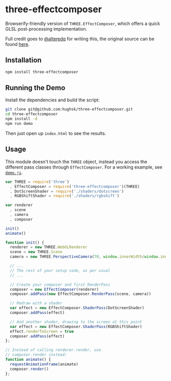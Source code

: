 # three-effectcomposer #

Browserify-friendly version of `THREE.EffectComposer`, which offers a quick
GLSL post-processing implementation.

Full credit goes to [@alteredq](http://github.com/alteredq) for writing this,
the original source can be found
[here](http://mrdoob.github.com/three.js/examples/webgl_postprocessing.html).

## Installation ##

``` bash
npm install three-effectcomposer
```

## Running the Demo ##

Install the dependencies and build the script:

``` bash
git clone git@github.com:hughsk/three-effectcomposer.git
cd three-effectcomposer
npm install -d
npm run demo
```

Then just open up `index.html` to see the results.

## Usage ##

This module doesn't touch the `THREE` object, instead you access the different
pass classes through `EffectComposer`. For a working example, see
[`demo.js`](https://github.com/hughsk/three-effectcomposer/blob/master/demo.js).

``` javascript
var THREE = require('three')
  , EffectComposer = require('three-effectcomposer')(THREE)
  , DotScreenShader = require('./shaders/dotscreen')
  , RGBShiftShader = require('./shaders/rgbshift')

var renderer
  , scene
  , camera
  , composer

init()
animate()

function init() {
  renderer = new THREE.WebGLRenderer
  scene = new THREE.Scene
  camera = new THREE.PerspectiveCamera(70, window.innerWidth/window.innerHeight, 1, 1000);

  // ...
  // The rest of your setup code, as per usual
  // ...

  // Create your composer and first RenderPass
  composer = new EffectComposer(renderer)
  composer.addPass(new EffectComposer.RenderPass(scene, camera))

  // Redraw with a shader
  var effect = new EffectComposer.ShaderPass(DotScreenShader)
  composer.addPass(effect)

  // And another shader, drawing to the screen at this point
  var effect = new EffectComposer.ShaderPass(RGBShiftShader)
  effect.renderToScreen = true
  composer.addPass(effect)
};

// Instead of calling renderer.render, use
// composer.render instead:
function animate() {
  requestAnimationFrame(animate)
  composer.render()
};
```
